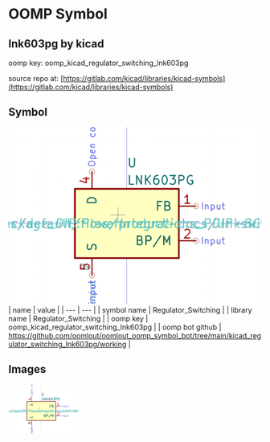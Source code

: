 # OOMP Symbol  
## lnk603pg  by kicad  
  
oomp key: oomp_kicad_regulator_switching_lnk603pg  
  
source repo at: [https://gitlab.com/kicad/libraries/kicad-symbols](https://gitlab.com/kicad/libraries/kicad-symbols)  
## Symbol  
  
[![working.png](working_600.png)](working.png)  
| name | value | 
| --- | --- | 
| symbol name | Regulator_Switching | 
| library name | Regulator_Switching | 
| oomp key | oomp_kicad_regulator_switching_lnk603pg | 
| oomp bot github | https://github.com/oomlout/oomlout_oomp_symbol_bot/tree/main/kicad_regulator_switching_lnk603pg/working | 
## Images  
  
[![working.png](working_140.png)](working.png)  

